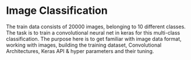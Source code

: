 # Image Classification

The train data consists of 20000 images, belonging to 10 different classes. The task is to train a convolutional neural net in keras for this multi-class classification. The purpose here is to get familiar with image data format, working with images, building the training dataset, Convolutional Architectures, Keras API & hyper parameters and their tuning.
